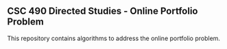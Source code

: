 ## CSC 490 Directed Studies - Online Portfolio Problem

This repository contains algorithms to address the online portfolio problem.